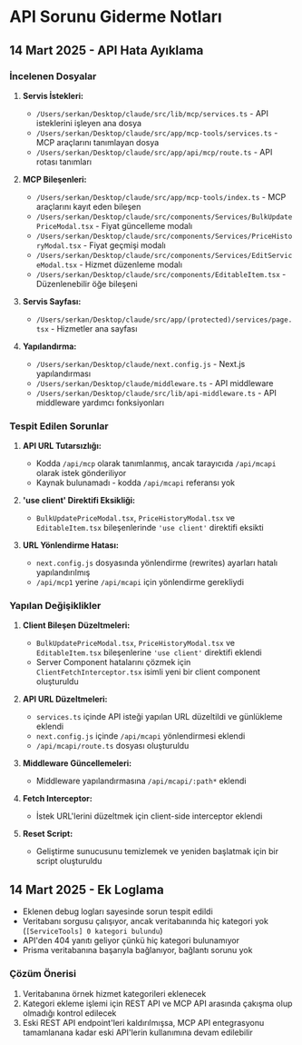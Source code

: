 # API Sorunu Giderme Notları

## 14 Mart 2025 - API Hata Ayıklama

### İncelenen Dosyalar

1. **Servis İstekleri:**
   - `/Users/serkan/Desktop/claude/src/lib/mcp/services.ts` - API isteklerini işleyen ana dosya
   - `/Users/serkan/Desktop/claude/src/app/mcp-tools/services.ts` - MCP araçlarını tanımlayan dosya
   - `/Users/serkan/Desktop/claude/src/app/api/mcp/route.ts` - API rotası tanımları

2. **MCP Bileşenleri:**
   - `/Users/serkan/Desktop/claude/src/app/mcp-tools/index.ts` - MCP araçlarını kayıt eden bileşen
   - `/Users/serkan/Desktop/claude/src/components/Services/BulkUpdatePriceModal.tsx` - Fiyat güncelleme modalı
   - `/Users/serkan/Desktop/claude/src/components/Services/PriceHistoryModal.tsx` - Fiyat geçmişi modalı
   - `/Users/serkan/Desktop/claude/src/components/Services/EditServiceModal.tsx` - Hizmet düzenleme modalı
   - `/Users/serkan/Desktop/claude/src/components/EditableItem.tsx` - Düzenlenebilir öğe bileşeni

3. **Servis Sayfası:**
   - `/Users/serkan/Desktop/claude/src/app/(protected)/services/page.tsx` - Hizmetler ana sayfası

4. **Yapılandırma:**
   - `/Users/serkan/Desktop/claude/next.config.js` - Next.js yapılandırması
   - `/Users/serkan/Desktop/claude/middleware.ts` - API middleware
   - `/Users/serkan/Desktop/claude/src/lib/api-middleware.ts` - API middleware yardımcı fonksiyonları

### Tespit Edilen Sorunlar

1. **API URL Tutarsızlığı:**
   - Kodda `/api/mcp` olarak tanımlanmış, ancak tarayıcıda `/api/mcapi` olarak istek gönderiliyor
   - Kaynak bulunamadı - kodda `/api/mcapi` referansı yok

2. **'use client' Direktifi Eksikliği:**
   - `BulkUpdatePriceModal.tsx`, `PriceHistoryModal.tsx` ve `EditableItem.tsx` bileşenlerinde `'use client'` direktifi eksikti

3. **URL Yönlendirme Hatası:**
   - `next.config.js` dosyasında yönlendirme (rewrites) ayarları hatalı yapılandırılmış
   - `/api/mcp1` yerine `/api/mcapi` için yönlendirme gerekliydi

### Yapılan Değişiklikler

1. **Client Bileşen Düzeltmeleri:**
   - `BulkUpdatePriceModal.tsx`, `PriceHistoryModal.tsx` ve `EditableItem.tsx` bileşenlerine `'use client'` direktifi eklendi
   - Server Component hatalarını çözmek için `ClientFetchInterceptor.tsx` isimli yeni bir client component oluşturuldu

2. **API URL Düzeltmeleri:**
   - `services.ts` içinde API isteği yapılan URL düzeltildi ve günlükleme eklendi
   - `next.config.js` içinde `/api/mcapi` yönlendirmesi eklendi
   - `/api/mcapi/route.ts` dosyası oluşturuldu

3. **Middleware Güncellemeleri:**
   - Middleware yapılandırmasına `/api/mcapi/:path*` eklendi

4. **Fetch Interceptor:**
   - İstek URL'lerini düzeltmek için client-side interceptor eklendi

5. **Reset Script:**
   - Geliştirme sunucusunu temizlemek ve yeniden başlatmak için bir script oluşturuldu

## 14 Mart 2025 - Ek Loglama

- Eklenen debug logları sayesinde sorun tespit edildi
- Veritabanı sorgusu çalışıyor, ancak veritabanında hiç kategori yok (`[ServiceTools] 0 kategori bulundu`)
- API'den 404 yanıtı geliyor çünkü hiç kategori bulunamıyor
- Prisma veritabanına başarıyla bağlanıyor, bağlantı sorunu yok

### Çözüm Önerisi

1. Veritabanına örnek hizmet kategorileri eklenecek
2. Kategori ekleme işlemi için REST API ve MCP API arasında çakışma olup olmadığı kontrol edilecek
3. Eski REST API endpoint'leri kaldırılmışsa, MCP API entegrasyonu tamamlanana kadar eski API'lerin kullanımına devam edilebilir

